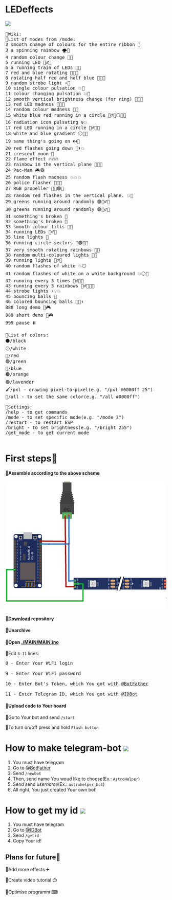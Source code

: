 # LEDeffects

<img src="Design/Presentation.gif" width="400"/>

<pre>📜Wiki:
🔸List of modes from /mode:
2 smooth change of colours for the entire ribbon 🌈
3 a spinning rainbow 🌪️🌈
4 random colour change 🎲🎨
5 running LED 🏃‍♂️💡
6 a running train of LEDs 🚂💡
7 red and blue rotating 🔴🔵🔄
8 rotating half red and half blue 🔴🔵🔄
9 random strobe light ⚡🎲
10 single colour pulsation 💥🎨
11 colour changing pulsation 💥🌈
12 smooth vertical brightness change (for ring) 🔆🔼🔽
13 red LED madness 🔴💡💥
14 random colour madness 🎨💥
15 white blue red running in a circle 🏃‍♂️🔵⚪🔴🔄
16 radiation icon pulsating ☢️💥
17 red LED running in a circle 🏃‍♂🔴🔄
18 white and blue gradient ⚪🔵🌈
19 same thing's going on ⏭️🔄
20 red flashes going down 🔴⬇️💥
21 crescent moon 🌙
22 flame effect 🔥🔥🔥
23 rainbow in the vertical plane 🌈🔼🔽
24 Pac-Man 🎮😄
25 random flash madness 💥💥💥
26 police flasher 🚨🔵🔴
27 RGB propeller 🔄🔴🟢🔵
28 random red flashes in the vertical plane. 💥🎲
29 greens running around randomly 🟢🏃‍♂️🔄
30 greens running around randomly 🟢🏃‍♂️🔄
31 something's broken 🔧
32 something's broken 🔧
33 smooth colour fills 🎨🔆
34 running LEDs 🏃‍♂️💡
35 line lights 🚦
36 running circle sectors 🔴🟢🔵🔄
37 very smooth rotating rainbows 🌈🔄
38 random multi-coloured lights 🎨🎲
39 running lights 🏃‍♂️💡
40 random flashes of white 💥⚪
41 random flashes of white on a white background 💥⚪🔳
42 running every 3 times 🏃‍♂️🔄⏰
43 running every 3 rainbows 🏃‍♂️🔄🌈⏰
44 strobe lights ⚡💡💥
45 bouncing balls 🏀
46 colored bouncing balls 🎨🏀⬆️
888 long demo 🎉🎮
889 short demo 🎉🎮
999 pause ⏸️

🔸List of colors:
⚫️/black
⚪️/white
🔴/red
🟢/green
🔵/blue
🟠/orange
🟣/lavender
🖌️/pxl - drawing pixel-to-pixel(e.g. "/pxl #0000ff 25")
🎨/all - to set the same color(e.g. "/all #0000ff")

🔸Settings:
/help - to get commands
/mode - to set specific mode(e.g. "/mode 3")
/restart - to restart ESP
/bright - to set brightness(e.g. "/bright 255")
/get_mode - to get current mode

</pre>

# First steps🐾
<h4>🔸Assemble according to the above scheme</h4>
<img align="center"  width="800px" src="Design/sheme.png" />

<h4>🔸<a href="https://github.com/astrosander/LEDeffects/archive/refs/heads/main.zip">Download</a> repository</h4>

<h4>🔸Unarchive</h4>

<h4>🔸Open <a href="https://github.com/astrosander/LEDeffects/blob/main/MAIN/MAIN.ino">./MAIN/MAIN.ino</a></h4>

🔸Edit ```8-11``` lines:
<pre>
8 - Enter Your WiFi login

9 - Enter Your WiFi password

10 - Enter Bot's Token, which You got with <a href="https://github.com/astrosander/LEDeffects/edit/main/README.md#how-to-make-telegram-bot">@BotFather</a>

11 - Enter Telegram ID, which You got with <a href="https://github.com/astrosander/LEDeffects/edit/main/README.md#how-to-get-my-id">@IDBot</a>
</pre> 
  
<h4>🔸Upload code to Your board</h4>

🔸Go to Your bot and send 
```/start```

🔸To turn on/off press and hold ```Flash button```

# How to make telegram-bot <img align="center"  width="40px" src="Design/bot_father.png" /> 

1. You must have telegram
2. Go to <a href="https://t.me/BotFather">@BotFather</a>
3. Send ```/newbot```
4. Then, send name You woud like to choose(Ex.: ```AstroHelper```)
5. Send send *username*(Ex.: ```astrohelper_bot```)
6. All right, You just created Your own bot!

# How to get my id <img align="center"  width="35px" src="Design/myid.jpg" /> 

1. You must have telegram
2. Go to <a href="https://t.me/myidbot">@IDBot</a>
3. Send ```/getid```
4. Copy Your id!

##  Plans for future📜

🔹Add more effects ➕

🔹Create video tutorial 📺

🔹Optimise programm ⌨
